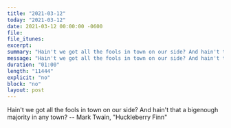 ```yaml
---
title: "2021-03-12"
today: "2021-03-12"
date: 2021-03-12 00:00:00 -0600
file:
file_itunes:
excerpt:
summary: "Hain't we got all the fools in town on our side? And hain't that a bigenough majority in any town? -- Mark Twain, Huckleberry Finn"
message: "Hain't we got all the fools in town on our side? And hain't that a bigenough majority in any town? -- Mark Twain, Huckleberry Finn"
duration: "01:00"
length: "11444"
explicit: "no"
block: "no"
layout: post
---
```

Hain't we got all the fools in town on our side? And hain't that a bigenough majority in any town? -- Mark Twain, "Huckleberry Finn"

